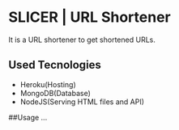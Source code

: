 # SLICER | URL Shortener

It is a URL shortener to get shortened URLs.

## Used Tecnologies
- Heroku(Hosting)
- MongoDB(Database)
- NodeJS(Serving HTML files and API)

##Usage
...